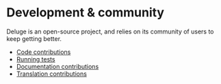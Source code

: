 # Development & community

Deluge is an open-source project, and relies on its community of users to keep
getting better.

- [Code contributions](code.md)
- [Running tests](testing.md)
- [Documentation contributions](documentation.md)
- [Translation contributions](translations.md)
